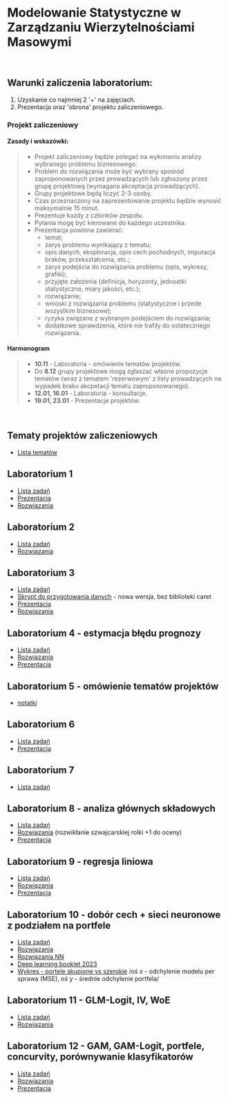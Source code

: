 # Modelowanie Statystyczne w Zarządzaniu Wierzytelnościami Masowymi

<br>

## Warunki zaliczenia laboratorium:

1) Uzyskanie co najmniej 2 '+' na zajęciach.
2) Prezentacja oraz 'obrona' projektu zaliczeniowego.

### Projekt zaliczeniowy

#### Zasady i wskazówki:
>- Projekt zaliczeniowy będzie polegać na wykonaniu analizy wybranego problemu biznesowego.
>- Problem do rozwiązania może być wybrany spośród zaproponowanych przez prowadzących lub zgłoszony przez grupę projektową (wymagana akceptacja prowadzących).
>- Grupy projektowe będą liczyć 2-3 osoby.
>- Czas przeznaczony na zaprezentowanie projektu będzie wynosić maksymalnie 15 minut.
>- Prezentuje każdy z członków zespołu.
>- Pytania mogę być kierowane do każdego uczestnika.
>- Prezentacja powinna zawierać:
>   - temat;
>   - zarys problemu wynikający z tematu;
>   - opis danych, eksploracja, opis cech pochodnych, imputacja braków, przekształcenia, etc.;
>   - zarys podejścia do rozwiązania problemu (opis, wykresy, grafiki);
>   - przyjęte założenia (definicja, horyzonty, jednostki statystyczne, miary jakości, etc.);
>   - rozwiązanie;
>   - wnioski z rozwiązania problemu (statystyczne i przede wszystkim biznesowe);
>   - ryzyka związane z wybranym podejściem do rozwiązania;
>   - dodatkowe sprawdzenia, które nie trafiły do ostatecznego rozwiązania.

#### Harmonogram

>- **10.11** - Laboratoria - omówienie tematów projektów.
>- Do **8.12** grupy projektowe mogą zgłaszać własne propozycje tematów (wraz z tematem 'rezerwowym' z listy prowadzących na wypadek braku akcpetacji tematu zaproponowanego).
>- **12.01, 16.01** - Laboratoria - konsultacje.
>- **19.01, 23.01** - Prezentacje projektów.

<br>

## Tematy projektów zaliczeniowych

- [Lista tematów](ListaZadan/tematyProjektów.md)


## Laboratorium 1

- [Lista zadań](ListaZadan/lab1/lista-lab1.md)
- [Prezentacja](ListaZadan/lab1/Lab1_Prezentacja)
- [Rozwiązania](ListaZadan/lab1/lab1_rozwiazania.R)

## Laboratorium 2

- [Lista zadań](ListaZadan/lab2/lista-lab2.md)
- [Rozwiązania](ListaZadan/lab2/lab2-rozwiazania.R)

## Laboratorium 3

- [Lista zadań](ListaZadan/lab3/lista-lab3.md)
- [Skrypt do przygotowania danych](ListaZadan/lab3/lab3-data-preparation.R) - nowa wersja, bez biblioteki caret
- [Prezentacja](ListaZadan/lab3/Lab3_Prezentacja)
- [Rozwiązania](ListaZadan/lab3/Lab3_Rozwiazania) 


## Laboratorium 4 - estymacja błędu prognozy

- [Lista zadań](04_ListaBłądPredykcji.md)
- [Rozwiązania](ListaZadan/Lab4_rozwiazania.r)
- [Prezentacja](ListaZadan/Laboratorium4.pdf)

## Laboratorium 5 - omówienie tematów projektów

- [notatki](ListaZadan/projekty_tablica.pdf)

## Laboratorium 6

- [Lista zadań](ListaZadan/lab6/lista-lab6.md)
- [Prezentacja](ListaZadan/lab6/Lab6_Prezentacja)

## Laboratorium 7

- [Lista zadań](ListaZadan/lab7/lista-lab7.md)

## Laboratorium 8 - analiza głównych składowych

- [Lista zadań](ListaZadan/08_ListaPCA.md)
- [Rozwiązania](ListaZadan/Lab8_rozwiazania.R) (rozwikłanie szwajcarskiej rolki +1 do oceny)
- [Prezentacja](ListaZadan/08_PrezentacjaPCA.pdf)

## Laboratorium 9 - regresja liniowa

- [Lista zadań](ListaZadan/09_ListaRegresjaLiniowa.md)
- [Rozwiązania](ListaZadan/09_ListaRozwiazania.r)
- [Prezentacja](ListaZadan/09_PrezentacjaRegresja.pdf)

## Laboratorium 10 - dobór cech + sieci neuronowe z podziałem na portfele

- [Lista zadań](ListaZadan/10_ListaDoborCech.md)
- [Rozwiązania](ListaZadan/10_Lista_rozwiazania.r)
- [Rozwiązania NN](ListaZadan/10_ListaNN_rozwiazania.r)
- [Deep learning booklet 2023](ListaZadan/DeepLearningBooklet.pdf)
- [Wykres - portele skupione vs szerokie](ListaZadan/wykres.jpg)
/oś x - odchylenie modelu per sprawa (MSE), oś y - średnie odchylenie portfela/

## Laboratorium 11 - GLM-Logit, IV, WoE

- [Lista zadań](ListaZadan/11_ListaGLM.md)
- [Rozwiązania](ListaZadan/11_ListaRozwiazania.r)

## Laboratorium 12 - GAM, GAM-Logit, portfele, concurvity, porównywanie klasyfikatorów

- [Lista zadań](ListaZadan/12_ListaGAM.md)
- [Rozwiązania](ListaZadan/12_ListaRozwiazania.R)
- [Prezentacja](ListaZadan/12_PrezentacjaPorownywanie.pdf)
